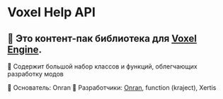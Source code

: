 # Voxel Help API
## 🔩 Это контент-пак библиотека для [Voxel Engine](https://github.com/MihailRis/VoxelEngine-Cpp).

📕 Содержит большой набор классов и функций, облегчающих разработку модов

📌 Основатель: Onran
📌 Разработчики: [Onran](https://github.com/Onran0), function (kraject), Xertis
